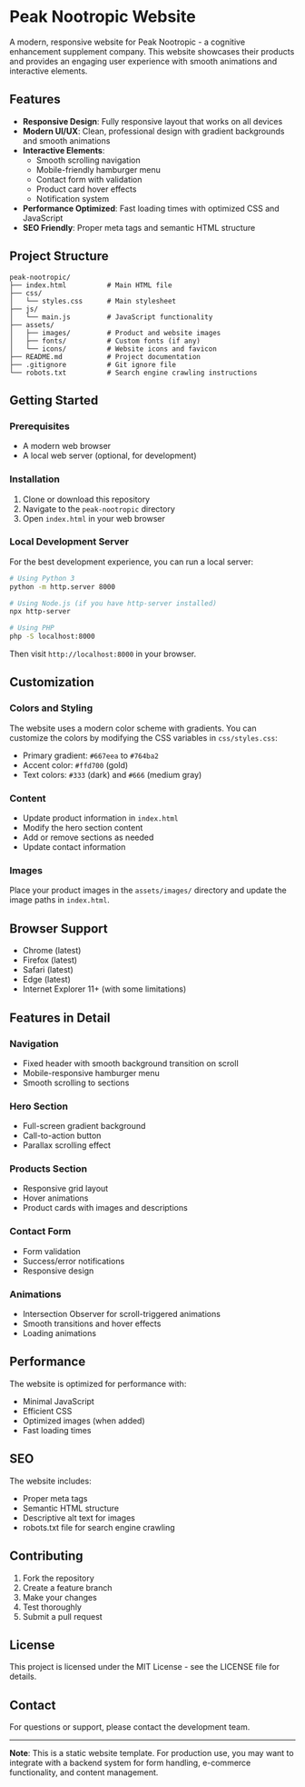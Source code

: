 # Peak Nootropic Website

A modern, responsive website for Peak Nootropic - a cognitive enhancement supplement company. This website showcases their products and provides an engaging user experience with smooth animations and interactive elements.

## Features

- **Responsive Design**: Fully responsive layout that works on all devices
- **Modern UI/UX**: Clean, professional design with gradient backgrounds and smooth animations
- **Interactive Elements**: 
  - Smooth scrolling navigation
  - Mobile-friendly hamburger menu
  - Contact form with validation
  - Product card hover effects
  - Notification system
- **Performance Optimized**: Fast loading times with optimized CSS and JavaScript
- **SEO Friendly**: Proper meta tags and semantic HTML structure

## Project Structure

```
peak-nootropic/
├── index.html          # Main HTML file
├── css/
│   └── styles.css      # Main stylesheet
├── js/
│   └── main.js         # JavaScript functionality
├── assets/
│   ├── images/         # Product and website images
│   ├── fonts/          # Custom fonts (if any)
│   └── icons/          # Website icons and favicon
├── README.md           # Project documentation
├── .gitignore          # Git ignore file
└── robots.txt          # Search engine crawling instructions
```

## Getting Started

### Prerequisites

- A modern web browser
- A local web server (optional, for development)

### Installation

1. Clone or download this repository
2. Navigate to the `peak-nootropic` directory
3. Open `index.html` in your web browser

### Local Development Server

For the best development experience, you can run a local server:

```bash
# Using Python 3
python -m http.server 8000

# Using Node.js (if you have http-server installed)
npx http-server

# Using PHP
php -S localhost:8000
```

Then visit `http://localhost:8000` in your browser.

## Customization

### Colors and Styling

The website uses a modern color scheme with gradients. You can customize the colors by modifying the CSS variables in `css/styles.css`:

- Primary gradient: `#667eea` to `#764ba2`
- Accent color: `#ffd700` (gold)
- Text colors: `#333` (dark) and `#666` (medium gray)

### Content

- Update product information in `index.html`
- Modify the hero section content
- Add or remove sections as needed
- Update contact information

### Images

Place your product images in the `assets/images/` directory and update the image paths in `index.html`.

## Browser Support

- Chrome (latest)
- Firefox (latest)
- Safari (latest)
- Edge (latest)
- Internet Explorer 11+ (with some limitations)

## Features in Detail

### Navigation
- Fixed header with smooth background transition on scroll
- Mobile-responsive hamburger menu
- Smooth scrolling to sections

### Hero Section
- Full-screen gradient background
- Call-to-action button
- Parallax scrolling effect

### Products Section
- Responsive grid layout
- Hover animations
- Product cards with images and descriptions

### Contact Form
- Form validation
- Success/error notifications
- Responsive design

### Animations
- Intersection Observer for scroll-triggered animations
- Smooth transitions and hover effects
- Loading animations

## Performance

The website is optimized for performance with:
- Minimal JavaScript
- Efficient CSS
- Optimized images (when added)
- Fast loading times

## SEO

The website includes:
- Proper meta tags
- Semantic HTML structure
- Descriptive alt text for images
- robots.txt file for search engine crawling

## Contributing

1. Fork the repository
2. Create a feature branch
3. Make your changes
4. Test thoroughly
5. Submit a pull request

## License

This project is licensed under the MIT License - see the LICENSE file for details.

## Contact

For questions or support, please contact the development team.

---

**Note**: This is a static website template. For production use, you may want to integrate with a backend system for form handling, e-commerce functionality, and content management. 